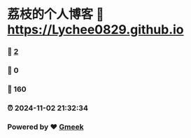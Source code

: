 # 荔枝的个人博客 :link: https://Lychee0829.github.io 
### :page_facing_up: [2](https://Lychee0829.github.io/tag.html) 
### :speech_balloon: 0 
### :hibiscus: 160 
### :alarm_clock: 2024-11-02 21:32:34 
### Powered by :heart: [Gmeek](https://github.com/Meekdai/Gmeek)
